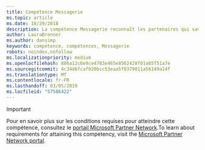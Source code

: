 ```yaml
---
title: Compétence Messagerie
ms.topic: article
ms.date: 10/29/2018
description: La compétence Messagerie reconnaît les partenaires qui savent gagner un avantage compétitif, raccourcir les cycles de ventes et développer leur activité en mettant en valeurs leurs compétences en tant que fournisseur qualifié de solutions Microsoft Exchange.
author: LauraBrenner
ms.author: dansimp
keywords: compétence, compétences, Messagerie
robots: noindex,nofollow
ms.localizationpriority: medium
ms.openlocfilehash: 886a12c6e9ce4783e465e8562428f01ab5f51a7e
ms.sourcegitcommit: 4c34d6fcaf020bcc53eaa5f0379011a56149a14f
ms.translationtype: MT
ms.contentlocale: fr-FR
ms.lasthandoff: 03/05/2019
ms.locfileid: "57586422"
---
```

>[!IMPORTANT]
><span data-ttu-id="e6f16-104">Pour en savoir plus sur les conditions requises pour atteindre cette compétence, consultez le [portail Microsoft Partner Network](https://partner.microsoft.com/membership/competencies).</span><span class="sxs-lookup"><span data-stu-id="e6f16-104">To learn about requirements for attaining this competency, visit the [Microsoft Partner Network portal](https://partner.microsoft.com/membership/competencies).</span></span>

<!--
#Messaging
The Messaging competency recognizes partners who gain a competitive advantage, shorten sales cycles, and grow their business by showcasing skills as a qualified Microsoft Exchange solution provider.

##Hybrid Services Partner option
Put your product knowledge to the test by passing exams or certifications.

###Silver
1. Your organization must have **2** individuals pass the exam or certification requirements.
    
    - **2** individuals must each pass all the following exams:
        - [Exam 70-347](https://www.microsoft.com/en-us/learning/exam-70-347.aspx): Enabling Services for Microsoft Office 365
        - [Exam 70-345](https://www.microsoft.com/en-us/learning/exam-70-345.aspx): Designing and Deploying Microsoft Exchange Server 2016

    **OR**

     - **2** individuals must pass the following certification:
        - [MCSE](https://www.microsoft.com/en-us/learning/mcse-productivity-certification.aspx): Productivity

###Gold
1. Your organization must have **4** individuals pass the exam or certification requirements.

    - **4** individuals must each pass all the following exams:
        - [Exam 70-347](https://www.microsoft.com/en-us/learning/exam-70-347.aspx): Enabling Services for Microsoft Office 365
        - [Exam 70-345](https://www.microsoft.com/en-us/learning/exam-70-345.aspx): Designing and Deploying Microsoft Exchange Server 2016

    **OR**

    - **4** individuals must pass the following certification:
        - [MCSE](https://www.microsoft.com/en-us/learning/mcse-productivity-certification.aspx): Productivity
-->

